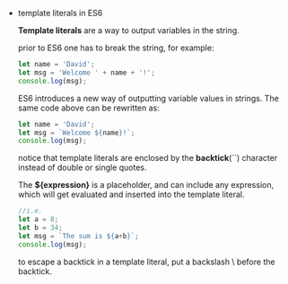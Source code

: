 -   template literals in ES6
    
    **Template literals** are a way to output variables in the string.
    
    prior to ES6 one has to break the string, for example:
    
    ```jsx
    let name = 'David';
    let msg = 'Welcome ' + name + '!';
    console.log(msg);
    ```
    
    ES6 introduces a new way of outputting variable values in strings. The same code above can be rewritten as:
    
    ```jsx
    let name = 'David';
    let msg = `Welcome ${name}!`;
    console.log(msg);
    ```
    
    notice that template literals are enclosed by the **backtick**(\`\`) character instead of double or single quotes.
    
    The **${expression}** is a placeholder, and can include any expression, which will get evaluated and inserted into the template literal.
    
    ```jsx
    //i.e.
    let a = 8;
    let b = 34;
    let msg = `The sum is ${a+b}`;
    console.log(msg);
    ```
    
    to escape a backtick in a template literal, put a backslash \\ before the backtick.